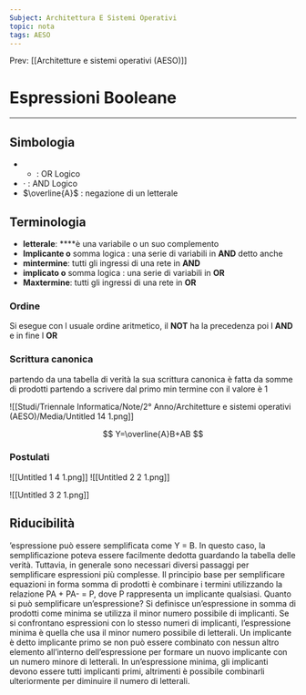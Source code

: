 ```yaml
---
Subject: Architettura E Sistemi Operativi
topic: nota
tags: AESO
---
```


Prev: [[Architetture e sistemi operativi (AESO)]]

# Espressioni Booleane
---

## Simbologia

- + : OR Logico
- $\cdot$  : AND Logico
- $\overline{A}$ : negazione di un letterale

## Terminologia

- **letterale**: ****è una variabile o un suo complemento
- **Implicante o** somma logica : una serie di variabili in **AND** detto anche
- **mintermine**: tutti gli ingressi di una rete in **AND**
- **implicato o** somma logica : una serie di variabili in **OR**
- **Maxtermine**: tutti gli ingressi di una rete in **OR**



### Ordine

Si esegue con l usuale ordine aritmetico, il **NOT** ha la precedenza poi l **AND** e in fine l **OR**

### Scrittura canonica

partendo da una tabella di verità la sua scrittura canonica è fatta da somme di prodotti partendo a scrivere dal primo min termine con il valore è 1

![[Studi/Triennale Informatica/Note/2° Anno/Architetture e sistemi operativi (AESO)/Media/Untitled 14 1.png]]

$$
Y=\overline{A}B+AB
$$

### Postulati

![[Untitled 1 4 1.png]]
![[Untitled 2 2 1.png]]

![[Untitled 3 2 1.png]]

## Riducibilità

’espressione può essere semplificata come Y = B. In questo caso, la semplificazione poteva essere facilmente dedotta guardando la tabella delle verità.
Tuttavia, in generale sono necessari diversi passaggi per semplificare espressioni più complesse.
Il principio base per semplificare equazioni in forma somma di prodotti è
combinare i termini utilizzando la relazione PA + PA- = P, dove P rappresenta
un implicante qualsiasi. Quanto si può semplificare un’espressione? Si definisce un’espressione in somma di prodotti come minima se utilizza il minor
numero possibile di implicanti. Se si confrontano espressioni con lo stesso
numeri di implicanti, l’espressione minima è quella che usa il minor numero
possibile di letterali.
Un implicante è detto implicante primo se non può essere combinato
con nessun altro elemento all’interno dell’espressione per formare un nuovo
implicante con un numero minore di letterali. In un’espressione minima, gli
implicanti devono essere tutti implicanti primi, altrimenti è possibile combinarli ulteriormente per diminuire il numero di letterali.
